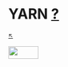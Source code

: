 # YARN [?](about.md)

<sub>[:arrow_upper_left:](../../nodejs/readme.md)<sub>

<image src="../../../../imgs/yarnlogo.svg" height="25" width="60"/>